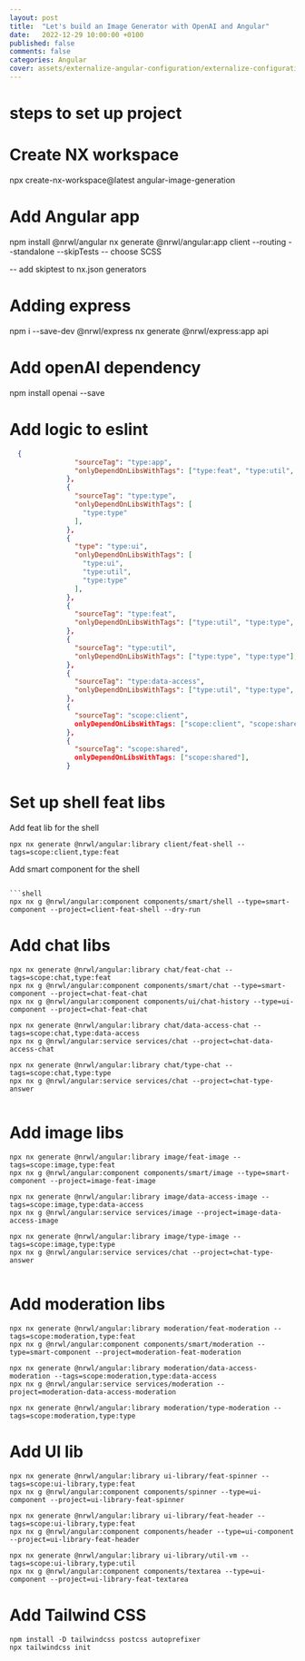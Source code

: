 ```yaml
---
layout: post
title:  "Let's build an Image Generator with OpenAI and Angular"
date:   2022-12-29 10:00:00 +0100
published: false
comments: false
categories: Angular
cover: assets/externalize-angular-configuration/externalize-configuration-angular-cover.png
---
```


# steps to set up project
# Create NX workspace
npx create-nx-workspace@latest angular-image-generation

# Add Angular app
npm install @nrwl/angular
nx generate @nrwl/angular:app client --routing --standalone --skipTests
-- choose SCSS

-- add skiptest to nx.json generators


# Adding express

npm i --save-dev @nrwl/express
nx generate @nrwl/express:app api

# Add openAI dependency
npm install openai --save

# Add logic to eslint
```json
  {
                "sourceTag": "type:app",
                "onlyDependOnLibsWithTags": ["type:feat", "type:util", "type:type"],
              },
              {
                "sourceTag": "type:type",
                "onlyDependOnLibsWithTags": [
                  "type:type"
                ],
              },
              {
                "type": "type:ui",
                "onlyDependOnLibsWithTags": [
                  "type:ui",
                  "type:util",
                  "type:type"
                ],
              },
              {
                "sourceTag": "type:feat",
                "onlyDependOnLibsWithTags": ["type:util", "type:type", "type:feat", "type:ui", "type:data-access"],
              },
              {
                "sourceTag": "type:util",
                "onlyDependOnLibsWithTags": ["type:type", "type:type"],
              },
              {
                "sourceTag": "type:data-access",
                "onlyDependOnLibsWithTags": ["type:util", "type:type", "type:data-access"],
              },
              {
                "sourceTag": "scope:client",
                onlyDependOnLibsWithTags: ["scope:client", "scope:shared"],
              },
              {
                "sourceTag": "scope:shared",
                onlyDependOnLibsWithTags: ["scope:shared"],
              }
```
# Set up shell feat libs

Add feat lib for the shell
```shell
npx nx generate @nrwl/angular:library client/feat-shell --tags=scope:client,type:feat 

```

Add smart component for the shell
```shell

```shell
npx nx g @nrwl/angular:component components/smart/shell --type=smart-component --project=client-feat-shell --dry-run 
```

# Add chat libs

```shell
npx nx generate @nrwl/angular:library chat/feat-chat --tags=scope:chat,type:feat
npx nx g @nrwl/angular:component components/smart/chat --type=smart-component --project=chat-feat-chat 
npx nx g @nrwl/angular:component components/ui/chat-history --type=ui-component --project=chat-feat-chat 

npx nx generate @nrwl/angular:library chat/data-access-chat --tags=scope:chat,type:data-access
npx nx g @nrwl/angular:service services/chat --project=chat-data-access-chat

npx nx generate @nrwl/angular:library chat/type-chat --tags=scope:chat,type:type
npx nx g @nrwl/angular:service services/chat --project=chat-type-answer


```

# Add image libs

```shell
npx nx generate @nrwl/angular:library image/feat-image --tags=scope:image,type:feat
npx nx g @nrwl/angular:component components/smart/image --type=smart-component --project=image-feat-image 

npx nx generate @nrwl/angular:library image/data-access-image --tags=scope:image,type:data-access
npx nx g @nrwl/angular:service services/image --project=image-data-access-image

npx nx generate @nrwl/angular:library image/type-image --tags=scope:image,type:type
npx nx g @nrwl/angular:service services/chat --project=chat-type-answer


```

# Add moderation libs

```shell
npx nx generate @nrwl/angular:library moderation/feat-moderation --tags=scope:moderation,type:feat
npx nx g @nrwl/angular:component components/smart/moderation --type=smart-component --project=moderation-feat-moderation 

npx nx generate @nrwl/angular:library moderation/data-access-moderation --tags=scope:moderation,type:data-access
npx nx g @nrwl/angular:service services/moderation --project=moderation-data-access-moderation

npx nx generate @nrwl/angular:library moderation/type-moderation --tags=scope:moderation,type:type

```

# Add UI lib

```shell
npx nx generate @nrwl/angular:library ui-library/feat-spinner --tags=scope:ui-library,type:feat
npx nx g @nrwl/angular:component components/spinner --type=ui-component --project=ui-library-feat-spinner

npx nx generate @nrwl/angular:library ui-library/feat-header --tags=scope:ui-library,type:feat
npx nx g @nrwl/angular:component components/header --type=ui-component --project=ui-library-feat-header

npx nx generate @nrwl/angular:library ui-library/util-vm --tags=scope:ui-library,type:util
npx nx g @nrwl/angular:component components/textarea --type=ui-component --project=ui-library-feat-textarea

```

# Add Tailwind CSS
```shell
npm install -D tailwindcss postcss autoprefixer
npx tailwindcss init
```


